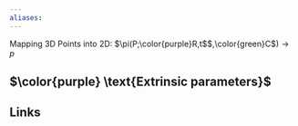 ```yaml
---
aliases: 
---
```

Mapping 3D Points into 2D: $\pi(P;\color{purple}R,t$$,\color{green}C$$)\rightarrow p$
## $\color{purple} \text{Extrinsic parameters}$

## Links